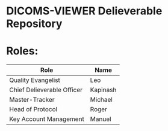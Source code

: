 # DICOMS-VIEWER Delieverable Repository

# Roles:
| Role                       | Name     |
|----------------------------|----------|
| Quality Evangelist         | Leo      |
| Chief Delieverable Officer | Kapinash |
| Master-Tracker             | Michael  |
| Head of Protocol           | Roger    |
| Key Account Management     | Manuel   |
